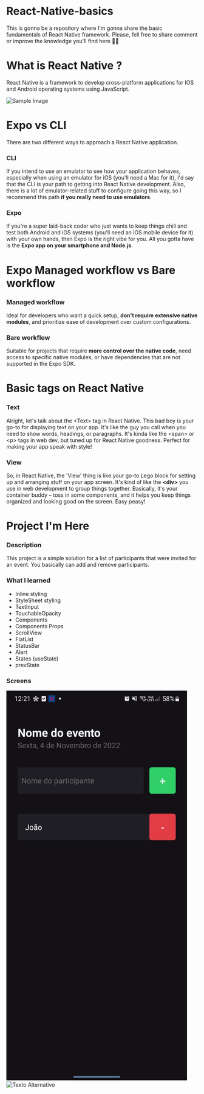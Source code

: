 # React-Native-basics
This is gonna be a repository where I'm gonna share the basic fundamentals of React Native framework. Please, fell free to share comment or improve the knowledge you'll find here 🚀📱 

# What is React Native ?

React Native is a framework to develop cross-platform applications for IOS and Android operating systems using JavaScript.

![Sample Image](https://www.inovex.de/wp-content/uploads/2018/03/react-native-1500x880.png)

# Expo vs CLI
There are two different ways to approach a React Native application.

### CLI
If you intend to use an emulator to see how your application behaves, especially when using an emulator for iOS (you'll need a Mac for it), I'd say that the CLI is your path to getting into React Native development. Also, there is a lot of emulator-related stuff to configure going this way, so I recommend this path __if you really need to use emulators__.

### Expo
If you're a super laid-back coder who just wants to keep things chill and test both Android and iOS systems (you'll need an iOS mobile device for it) with your own hands, then Expo is the right vibe for you. All you gotta have is the __Expo app on your smartphone and Node.js__.

# Expo Managed workflow vs Bare workflow
### Managed workflow
Ideal for developers who want a quick setup, __don't require extensive native modules__, and prioritize ease of development over custom configurations.

### Bare workflow
Suitable for projects that require __more control over the native code__, need access to specific native modules, or have dependencies that are not supported in the Expo SDK.

# Basic tags on React Native

### Text
Alright, let's talk about the \<Text> tag in React Native. This bad boy is your go-to for displaying text on your app. It's like the guy you call when you need to show words, headings, or paragraphs. It's kinda like the \<span> or \<p> tags in web dev, but tuned up for React Native goodness. Perfect for making your app speak with style!

### View
So, in React Native, the 'View' thing is like your go-to Lego block for setting up and arranging stuff on your app screen. It's kind of like the __\<div>__ you use in web development to group things together. Basically, it's your container buddy – toss in some components, and it helps you keep things organized and looking good on the screen. Easy peasy!

# Project I'm Here

### Description
This project is a simple solution for a list of participants that were invited for an event. You basically can add and remove participants.

### What I learned
- Inline styling
- StyleSheet styling
- TextInput
- TouchableOpacity
- Components
- Components Props
- ScrollView
- FlatList
- StatusBar
- Alert
- States (useState)
- prevState

### Screens
![Minha Foto](assets/imhere_main_screen.jpeg)
![Texto Alternativo](assets/imhere_main_gif.gif)



